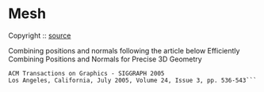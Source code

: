 # Mesh

Copyright :: [source](http://w3.impa.br/~diego/software/NehEtAl05/)

Combining positions and normals following the article below
 Efficiently Combining Positions and Normals for Precise 3D Geometry

```Nehab, D.; Rusinkiewicz, S.; Davis, J.; Ramamoorthi, R.
ACM Transactions on Graphics - SIGGRAPH 2005
Los Angeles, California, July 2005, Volume 24, Issue 3, pp. 536-543```